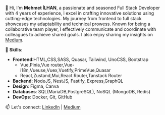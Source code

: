 👋 Hi, I'm **Mehmet İLHAN**, a passionate and seasoned Full Stack Developer with 4 years of experience, I excel in crafting innovative solutions using cutting-edge technologies. My journey from frontend to full stack showcases my adaptability and technical prowess. Known for being a collaborative team player, I effectively communicate and coordinate with colleagues to achieve shared goals. I also enjoy sharing my insights on [Medium](https://medium.com/@cibilex).



🔧 **Skills**:
- **Frontend**:HTML,CSS,SASS, Quasar, Tailwind, UnoCSS, Bootstrap
    - Vue,Pinia,Vue router,Vue-i18n,Vueuse,Vuex,Vuetify,PrimeVue,Quasar
    -  React,Zustand,Mui,React Router,Tanstack Router
- **Backend**: NodeJS, NestJS, Fastify, Express,GraphQL
- **Design**: Figma, Canva
- **Databases**: SQL(MariaDB,PostgreSQL), NoSQL (MongoDB, Redis)
- **DevOps**: Docker, Git, GitHub


📫 Let's connect:  [LinkedIn](https://www.linkedin.com/in/cibilex) | [Medium](https://medium.com/@cibilex)
